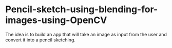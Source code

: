 # Pencil-sketch-using-blending-for-images-using-OpenCV
 The idea is to build an app that will take an image as input from the user and convert it into a pencil sketching.
